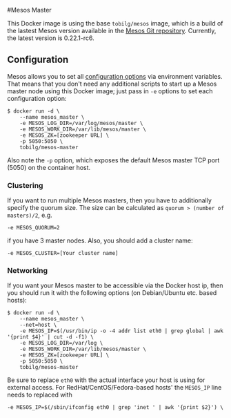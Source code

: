 #Mesos Master

This Docker image is using the base `tobilg/mesos` image, which is a build of the lastest Mesos version available in the [Mesos Git repository](https://github.com/apache/mesos). 
Currently, the latest version is 0.22.1-rc6.

## Configuration

Mesos allows you to set all [configuration
options](http://mesos.apache.org/documentation/latest/configuration/) via
environment variables.  That means that you don't need any additional scripts to
start up a Mesos master node using this Docker image; just pass in `-e` options
to set each configuration option:

    $ docker run -d \
        --name mesos_master \
        -e MESOS_LOG_DIR=/var/log/mesos/master \
        -e MESOS_WORK_DIR=/var/lib/mesos/master \
        -e MESOS_ZK=[zookeeper URL] \
        -p 5050:5050 \
        tobilg/mesos-master

Also note the `-p` option, which exposes the default Mesos master TCP port
(5050) on the container host.

### Clustering

If you want to run multiple Mesos masters, then you have to additionally specify the quorum size. The size can be calculated as `quorum > (number of masters)/2`, e.g.

    -e MESOS_QUORUM=2

if you have 3 master nodes. Also, you should add a cluster name:

    -e MESOS_CLUSTER=[Your cluster name]

### Networking

If you want your Mesos master to be accessible via the Docker host ip, then you should run it with the following options (on Debian/Ubuntu etc. based hosts):

    $ docker run -d \
        --name mesos_master \
        --net=host \
        -e MESOS_IP=$(/usr/bin/ip -o -4 addr list eth0 | grep global | awk '{print $4}' | cut -d -f1) \
        -e MESOS_LOG_DIR=/var/log \
        -e MESOS_WORK_DIR=/var/lib/mesos/master \
        -e MESOS_ZK=[zookeeper URL] \
        -p 5050:5050 \
        tobilg/mesos-master

Be sure to replace `eth0` with the actual interface your host is using for external access. For RedHat/CentOS/Fedora-based hosts' the `MESOS_IP` line needs to replaced with

    -e MESOS_IP=$(/sbin/ifconfig eth0 | grep 'inet ' | awk '{print $2}') \